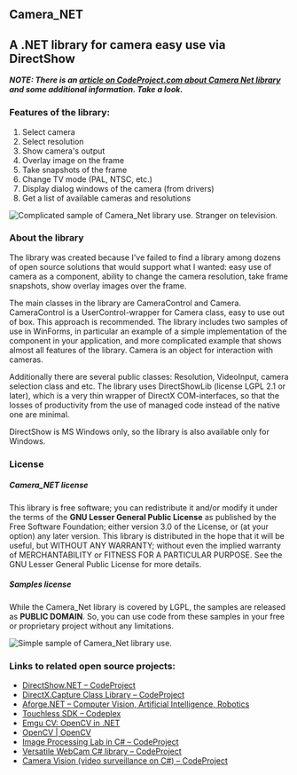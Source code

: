 Camera_NET
----------
A .NET library for camera easy use via DirectShow
----------

_**NOTE: There is an [article on CodeProject.com about Camera Net library](http://www.codeproject.com/Articles/671407/Camera_Net-Library "Article about Camera_Net Library on CodeProject") and some additional information. Take a look.**_

### Features of the library:
1. Select camera
2. Select resolution
3. Show camera's output
4. Overlay image on the frame
5. Take snapshots of the frame
6. Change TV mode (PAL, NTSC, etc.)
7. Display dialog windows of the camera (from drivers)
8. Get a list of available cameras and resolutions

![Complicated sample of Camera_Net library use. Stranger on television.](https://raw.github.com/free5lot/Camera_Net/master/screenshots/CameraControlTool_sample_screenshot.png "Complicated sample of Camera_Net library use. Stranger on television.")

### About the library
The library was created because I've failed to find a library among dozens of open source solutions that would support what I wanted: easy use of camera as a component, ability to change the camera resolution, take frame snapshots, show overlay images over the frame.

The main classes in the library are CameraControl and Camera.
CameraControl is a UserControl-wrapper for Camera class, easy to use out of box. This approach is recommended.
The library includes two samples of use in WinForms, in particular an example of a simple implementation of the component in your application, and more complicated example that shows almost all features of the library. 
Camera is an object for interaction with cameras.

Additionally there are several public classes: Resolution, VideoInput, camera selection class and etc. 
The library uses DirectShowLib (license LGPL 2.1 or later), which is a very thin wrapper of DirectX COM-interfaces, so that the losses of productivity from the use of managed code instead of the native one are minimal.

DirectShow is MS Windows only, so the library is also available only for Windows.

### License
##### Camera_NET license
This library is free software; you can redistribute it and/or modify it under the terms of the **GNU Lesser General Public License** as published by the Free Software Foundation; either version 3.0 of the License, or (at your option) any later version.
This library is distributed in the hope that it will be useful, but WITHOUT ANY WARRANTY; without even the implied warranty of MERCHANTABILITY or FITNESS FOR A PARTICULAR PURPOSE. See the GNU Lesser General Public License for more details.
##### Samples license
While the Camera_Net library is covered by LGPL, the samples are released as **PUBLIC DOMAIN**.
So, you can use code from these samples in your  free or proprietary project without any limitations.

![Simple sample of Camera_Net library use.](https://raw.github.com/free5lot/Camera_Net/master/screenshots/Simple_sample_screenshot.png "Simple sample of Camera_Net library use.")

### Links to related open source projects:
- [DirectShow.NET –  CodeProject](http://www.codeproject.com/Articles/2615/DirectShow-NET)
- [DirectX.Capture Class Library –  CodeProject](http://www.codeproject.com/Articles/3566/DirectX-Capture-Class-Library)
- [Aforge.NET –  Computer Vision, Artificial Intelligence, Robotics](http://www.aforgenet.com/)
- [Touchless SDK  –  Codeplex](https://touchless.codeplex.com/releases/view/17986)
- [Emgu CV: OpenCV in .NET](http://www.emgu.com/wiki/index.php/Main_Page)
- [OpenCV | OpenCV](http://opencv.org/)
- [Image Processing Lab in C# –  CodeProject](http://www.codeproject.com/Articles/9727/Image-Processing-Lab-in-C)
- [Versatile WebCam C# library –  CodeProject](http://www.codeproject.com/Articles/125478/Versatile-WebCam-C-library)
- [Camera Vision (video surveillance on C#) –  CodeProject](http://www.codeproject.com/Articles/15537/Camera-Vision-video-surveillance-on-C)

